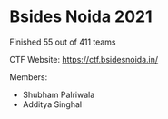 # Bsides Noida 2021

Finished 55 out of 411 teams

CTF Website: https://ctf.bsidesnoida.in/

Members:
- Shubham Palriwala
- Additya Singhal
